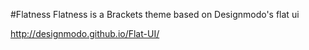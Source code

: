 
#Flatness
Flatness is a Brackets theme based on Designmodo's flat ui

http://designmodo.github.io/Flat-UI/
